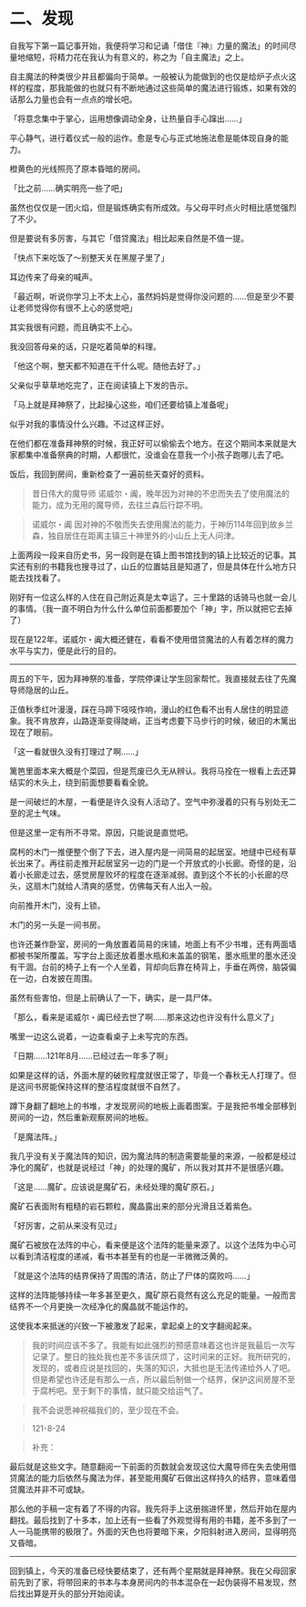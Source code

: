 # 二、发现

 

 自我写下第一篇记事开始，我便将学习和记诵「借住『神』力量的魔法」的时间尽量地缩短，将精力花在我认为有意义的，称之为「自主魔法」之上。

  自主魔法的种类很少并且都偏向于简单。一般被认为能做到的也仅是给炉子点火这样的程度，那我能做的也就只有不断地通过这些简单的魔法进行锻炼，如果有效的话那么力量也会有一点点的增长吧。

  「将意念集中于掌心，运用想像调动全身，让热量自手心蹿出……」

  平心静气，进行着仪式一般的运作。愈是专心与正式地施法愈是能体现自身的能力。

  橙黄色的光线照亮了原本昏暗的房间。

  「比之前……确实明亮一些了吧」

  虽然也仅仅是一团火焰，但是锻炼确实有所成效。与父母平时点火时相比感觉强烈了不少。

  但是要说有多厉害，与其它「借贷魔法」相比起来自然是不值一提。

  「快点下来吃饭了～别整天关在黑屋子里了」

  耳边传来了母亲的喊声。

  「最近啊，听说你学习上不太上心，虽然妈妈是觉得你没问题的……但是至少不要让老师觉得你有很不上心的感觉吧」

  其实我很有问题，而且确实不上心。

  我没回答母亲的话，只是吃着简单的料理。

  「他这个啊，整天都不知道在干什么呢。随他去好了。」

  父亲似乎草草地吃完了，正在阅读镇上下发的告示。

  「马上就是拜神祭了，比起操心这些，咱们还要给镇上准备呢」

  似乎对我的事情没什么兴趣。不过这样正好。

  在他们都在准备拜神祭的时候，我正好可以偷偷去个地方。在这个期间本来就是大家都集中准备祭典的时期，人都很忙，没谁会在意我一个小孩子跑哪儿去了吧。

  饭后，我回到房间，重新检查了一遍前些天查好的资料。



>昔日伟大的魔导师 诺威尔・阗，晚年因为对神的不忠而失去了使用魔法的能力，成为无用的魔导师，去往兰森后行踪不明。



>诺威尔・阗 因对神的不敬而失去使用魔法的能力，于神历114年回到故乡兰森，独自居住在距离主镇三十神里外的小山丘上无人问津。



  上面两段一段来自历史书，另一段则是在镇上图书馆找到的镇上比较近的记事。其实还有别的书籍我也搜寻过了，山丘的位置姑且是知道了，但是具体在什么地方只能去找找看了。

  刚好有一位这么样的人住在自己附近真是太幸运了。三十里路的话骑马也就一会儿的事情。（我一直不明白为什么什么单位前面都要加个「神」字，所以就把它去掉了）

  现在是122年。诺威尔・阗大概还健在，看看不使用借贷魔法的人有着怎样的魔力水平与实力，便是此行的目的。



***



  周五的下午，因为拜神祭的准备，学院停课让学生回家帮忙。我直接就去往了先魔导师隐居的山丘。

  正值秋季红叶漫漫，踩在马蹄下吱吱作响，漫山的红色看不出有人居住的明显迹象。我不肯放弃，山路逐渐变得陡峭，正当考虑要下马步行的时候，破旧的木篱出现在了眼前。

  「这一看就很久没有打理过了啊……」

  篱笆里面本来大概是个菜园，但是荒废已久无从辨认。我将马拴在一根看上去还算结实的木头上，绕到前面想要看看全貌。

  是一间破烂的木屋，一看便是许久没有人活动了。空气中弥漫着的只有与别处无二至的泥土气味。

  但是这里一定有所不寻常。原因，只能说是直觉吧。

  腐杇的木门一推便整个倒了下去，进入屋内是一间简易的起居室。地缝中已经有草长出来了。再往前走推开起居室另一边的门是一个开放式的小长廊。奇怪的是，沿着小长廊走过去，感觉房屋败坏的程度在逐渐减弱。直到这个不长的小长廊的尽头，这扇木门就给人清爽的感觉，仿佛每天有人出入一般。

  向前推开木门，没有上锁。

  木门的另一头是一间书房。

  也许还兼作卧室，房间的一角放置着简易的床铺，地面上有不少书堆，还有两面墙都被书架所覆盖。写字台上面还放着墨水瓶和未盖盖的钢笔，墨水瓶里的墨水还没有干涸。台前的椅子上有一个人坐着，背却向后靠在椅背上，手垂在两傍，脑袋偏在一边，白发披在周围。

  虽然有些害怕，但是上前确认了一下，确实，是一具尸体。

  「那么，看来是诺威尔・阗已经去世了啊……那来这边也许没有什么意义了」

  嘴里一边这么说着，一边查看桌子上未写完的东西。

  「日期……121年8月……已经过去一年多了啊」

  如果是这样的话，外面木屋的破败程度就很正常了，毕竟一个春秋无人打理了。但是这间书房能保持这样的整洁程度就很不自然了。

  蹲下身翻了翻地上的书堆，才发现房间的地板上画着图案。于是我把书堆全部移到房间的一边，然后重新观察房间的地板。

  「是魔法阵。」

  我几乎没有关于魔法阵的知识，因为魔法阵的制造需要能量的来源，一般都是经过净化的魔矿，也就是说经过「神」的处理的魔矿，所以我对其并不是很感兴趣。

  「这是……魔矿。应该说是魔矿石，未经处理的魔矿原石。」

  魔矿石表面附有粗糙的岩石颗粒，魔晶露出来的部分光滑且泛着紫色。

  「好厉害，之前从来没有见过」

  魔矿石被放在法阵的中心，看来便是这个法阵的能量来源了。以这个法阵为中心可以看到清洁程度的递减，看书本甚至有的也是一半微微泛黄的。

  「就是这个法阵的结界保持了周围的清洁，防止了尸体的腐败吗……」

 这样的法阵能够持续一年多甚至更久，魔矿原石竟然有这么充足的能量。一般而言结界不一个月更换一次经净化的魔晶就不能运作的。

  这使我本来抵迷的兴致一下被激发了起来，拿起桌上的文字翻阅起来。



>我的时间应该不多了。我能有如此强烈的预感意味着这也许是我最后一次写记录了。整日的独处我也差不多该厌烦了，这时间来的正好。我所研究的，发现的，或者应说是找回的，失落的知识，大抵也是无法传递给外人了吧。但是希望也许还是有那么一点，所以最后制做一个结界，保护这间房屋不至于腐杇吧。至于剩下的事情，就只能交给运气了。

>我不会说愿神祝福我们的，至少现在不会。

>121-8-24

>补充：



  最后就是这些文字。随意翻阅一下前面的页数就会发现这位大魔导师在失去使用借贷魔法的能力后依然与魔法为伴，甚至能用魔矿石做出这样持久的结界，意味着借贷魔法并非不可或缺。

  那么他的手稿一定有着了不得的内容。我先将手上这册揣进怀里，然后开始在屋内翻找。最后找到了十多本，加上还有一些看了外观觉得有用的书籍，差不多到了一人一马能携带的极限了。外面的天色也将要暗下来，夕阳斜射进入房间，显得明亮又昏暗。



***



  回到镇上，今天的准备已经快要结束了，还有两个星期就是拜神祭。我在父母回家前先到了家，将带回来的书本与本身房间内的书本混杂在一起伪装得不易发现，然后找出算是开头的部分开始阅读。



